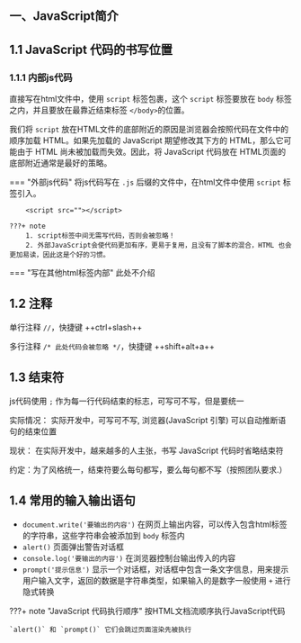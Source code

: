 ## 一、JavaScript简介

## 1.1 JavaScript 代码的书写位置

### 1.1.1 内部js代码

直接写在html文件中，使用 `script` 标签包裹，这个 `script` 标签要放在 `body` 标签之内，并且要放在最靠近结束标签 `</body>`的位置。

我们将 `script` 放在HTML文件的底部附近的原因是浏览器会按照代码在文件中的顺序加载 HTML。如果先加载的 JavaScript 期望修改其下方的 HTML，那么它可能由于 HTML 尚未被加载而失效。因此，将 JavaScript 代码放在 HTML页面的底部附近通常是最好的策略。

=== "外部js代码"
    将js代码写在 `.js` 后缀的文件中，在html文件中使用 `script` 标签引入。

        <script src=""></script>
    
    ???+ note 
        1. script标签中间无需写代码，否则会被忽略！
        2. 外部JavaScript会使代码更加有序，更易于复用，且没有了脚本的混合，HTML 也会更加易读，因此这是个好的习惯。

=== "写在其他html标签内部"
    此处不介绍

## 1.2 注释

单行注释 `//`，快捷键 ++ctrl+slash++

多行注释 `/* 此处代码会被忽略 */`，快捷键 ++shift+alt+a++

## 1.3 结束符

js代码使用 `;` 作为每一行代码结束的标志，可写可不写，但是要统一

实际情况： 实际开发中，可写可不写, 浏览器(JavaScript 引擎) 可以自动推断语句的结束位置

现状： 在实际开发中，越来越多的人主张，书写 JavaScript 代码时省略结束符

约定：为了风格统一，结束符要么每句都写，要么每句都不写（按照团队要求.）

## 1.4 常用的输入输出语句

- `document.write('要输出的内容')` 在网页上输出内容，可以传入包含html标签的字符串，这些字符串会被添加到 `body` 标签内
- `alert()` 页面弹出警告对话框
- `console.log('要输出的内容')` 在浏览器控制台输出传入的内容
- `prompt('提示信息')` 显示一个对话框，对话框中包含一条文字信息，用来提示用户输入文字，返回的数据是字符串类型，如果输入的是数字一般使用 `+` 进行隐式转换

???+ note "JavaScript 代码执行顺序"
    按HTML文档流顺序执行JavaScript代码

    `alert()` 和 `prompt()` 它们会跳过页面渲染先被执行

